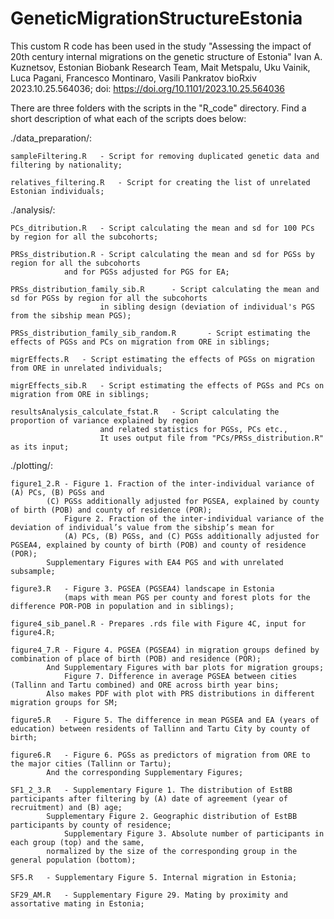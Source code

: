 # GeneticMigrationStructureEstonia

This custom R code has been used in the study 
"Assessing the impact of 20th century internal migrations on the genetic structure of Estonia"
Ivan A. Kuznetsov, Estonian Biobank Research Team, Mait Metspalu, Uku Vainik, Luca Pagani, Francesco Montinaro, Vasili Pankratov
bioRxiv 2023.10.25.564036; doi: https://doi.org/10.1101/2023.10.25.564036

There are three folders with the scripts in the "R_code" directory. 
Find a short description of what each of the scripts does below:


./data_preparation/:

	sampleFiltering.R	- Script for removing duplicated genetic data and filtering by nationality;

	relatives_filtering.R	- Script for creating the list of unrelated Estonian individuals;
	

./analysis/:

	PCs_ditribution.R	- Script calculating the mean and sd for 100 PCs by region for all the subcohorts;

	PRSs_distribution.R	- Script calculating the mean and sd for PGSs by region for all the subcohorts
 				and for PGSs adjusted for PGS for EA;

	PRSs_distribution_family_sib.R		- Script calculating the mean and sd for PGSs by region for all the subcohorts
						in sibling design (deviation of individual's PGS from the sibship mean PGS);

	PRSs_distribution_family_sib_random.R		- Script estimating the effects of PGSs and PCs on migration from ORE in siblings;

 	migrEffects.R	- Script estimating the effects of PGSs on migration from ORE in unrelated individuals;

  	migrEffects_sib.R	- Script estimating the effects of PGSs and PCs on migration from ORE in siblings;

	resultsAnalysis_calculate_fstat.R	- Script calculating the proportion of variance explained by region 
						and related statistics for PGSs, PCs etc.,
						It uses output file from "PCs/PRSs_distribution.R" as its input;


./plotting/:

	figure1_2.R	- Figure 1. Fraction of the inter-individual variance of (A) PCs, (B) PGSs and 
 			(С) PGSs additionally adjusted for PGSEA, explained by county of birth (POB) and county of residence (POR);
    			Figure 2. Fraction of the inter-individual variance of the deviation of individual’s value from the sibship’s mean for
       			(A) PCs, (B) PGSs, and (C) PGSs additionally adjusted for PGSEA4, explained by county of birth (POB) and county of residence (POR);
	  		Supplementary Figures with EA4 PGS and with unrelated subsample;

   	figure3.R	- Figure 3. PGSEA (PGSEA4) landscape in Estonia
    			(maps with mean PGS per county and forest plots for the difference POR-POB in population and in siblings);

	figure4_sib_panel.R	- Prepares .rds file with Figure 4C, input for figure4.R;

 	figure4_7.R	- Figure 4. PGSEA (PGSEA4) in migration groups defined by combination of place of birth (POB) and residence (POR); 
  			And Supplementary Figures with bar plots for migration groups;
     			Figure 7. Difference in average PGSEA between cities (Tallinn and Tartu combined) and ORE across birth year bins;
			Also makes PDF with plot with PRS distributions in different migration groups for SM;

   	figure5.R	- Figure 5. The difference in mean PGSEA and EA (years of education) between residents of Tallinn and Tartu City by county of birth;
     
	figure6.R	- Figure 6. PGSs as predictors of migration from ORE to the major cities (Tallinn or Tartu);
 			And the corresponding Supplementary Figures;
  
 	SF1_2_3.R	- Supplementary Figure 1. The distribution of EstBB participants after filtering by (A) date of agreement (year of recruitment) and (B) age;
  			Supplementary Figure 2. Geographic distribution of EstBB participants by county of residence;
     			Supplementary Figure 3. Absolute number of participants in each group (top) and the same, 
			normalized by the size of the corresponding group in the general population (bottom);

	SF5.R	- Supplementary Figure 5. Internal migration in Estonia;

 	SF29_AM.R	- Supplementary Figure 29. Mating by proximity and assortative mating in Estonia;
